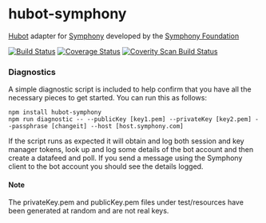 # hubot-symphony

[Hubot](http://hubot.github.com/) adapter for [Symphony](https://symphony.com) developed by the [Symphony Foundation](http://symphony.foundation/)

[![Build Status](https://travis-ci.org/symphonyoss/hubot-symphony.svg?branch=master)](https://travis-ci.org/symphonyoss/hubot-symphony)
[![Coverage Status](https://coveralls.io/repos/github/symphonyoss/hubot-symphony/badge.svg?branch=master)](https://coveralls.io/github/symphonyoss/hubot-symphony)
[![Coverity Scan Build Status](https://scan.coverity.com/projects/9358/badge.svg)](https://scan.coverity.com/projects/symphonyoss-hubot-symphony)

### Diagnostics
A simple diagnostic script is included to help confirm that you have all the necessary pieces to get started.  You can run this as follows:

```
npm install hubot-symphony
npm run diagnostic -- --publicKey [key1.pem] --privateKey [key2.pem] --passphrase [changeit] --host [host.symphony.com]
```

If the script runs as expected it will obtain and log both session and key manager tokens, look up and log some details of the bot account and then create a datafeed and poll.  If you send a message using the Symphony client to the bot account you should see the details logged.

#### Note
The privateKey.pem and publicKey.pem files under test/resources have been generated at random and are not real keys.
